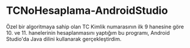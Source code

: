 # TCNoHesaplama-AndroidStudio
Özel bir algoritmaya sahip olan TC Kimlik numarasının ilk 9 hanesine göre 10. ve 11. hanelerinin hesaplanmasını yaptığım bu programı, Android Studio'da Java dilini kullanarak gerçekleştirdim.
